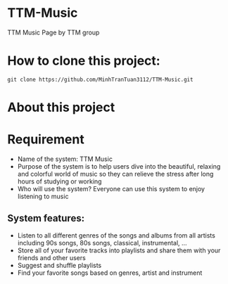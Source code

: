 # TTM-Music
TTM Music Page by TTM group
# How to clone this project:
```
git clone https://github.com/MinhTranTuan3112/TTM-Music.git
```
# About this project
# Requirement
- Name of the system: TTM Music
- Purpose of the system is to help users dive into the beautiful, relaxing and colorful world of music so they can relieve the stress after long hours of studying or working 
- Who will use the system? Everyone can use this system to enjoy listening to music
## System features:
- Listen to all different genres of the songs and albums from all artists including 90s songs, 80s songs, classical, instrumental, …
- Store all of your favorite tracks into playlists and share them with your friends and other users
- Suggest and shuffle playlists
- Find your favorite songs based on genres, artist and instrument

